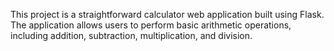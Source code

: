 This project is a straightforward calculator web application built using Flask. The application allows users to perform basic arithmetic operations, including addition, subtraction, multiplication, and division.
